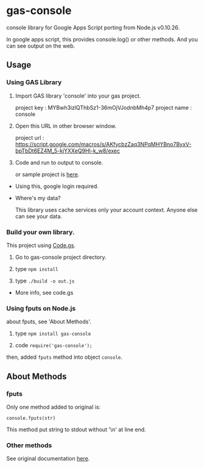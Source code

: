 
# gas-console

console library for Google Apps Script porting from Node.js v0.10.26.

In google apps script, this provides console.log() or other methods. And you can see output on the web.


## Usage

### Using GAS Library

1. Import GAS library 'console' into your gas project.

    project key  : MYBwh3izlQThbSz1-36mOjVJodnbMh4p7
    project name : console

2. Open this URL in other browser window.

    project url  : https://script.google.com/macros/s/AKfycbzZaq3NPqMHYBno7ByxV-bpTbDt6EZ4M_5-kjYXXeQ9HI-k_w8/exec

3. Code and run to output to console.

    or sample project is [here](https://script.google.com/d/1vkI3Uhocx8EocirWBAqPb8ft77R4jTcB-mHy31aTC_XaRz-AFmkfdKAs/edit).

* Using this, google login required.

* Where's my data?

    This library uses cache services only your account context.
    Anyone else can see your data.


### Build your own library.

This project using [Code.gs](https://www.npmjs.org/package/codegs).

1. Go to gas-console project directory.

2. type `npm install`

3. type `./build -o out.js`

* More info, see code.gs


### Using fputs on Node.js

about fputs, see 'About Methods'.

1. type `npm install gas-console`

2. code `require('gas-console');`

then, added `fputs` method into object `console`.



## About Methods

### fputs

Only one method added to original is:

`console.fputs(str)`

This method put string to stdout without '\n' at line end.


### Other methods

See original documentation [here](http://nodejs.org/api/console.html).



